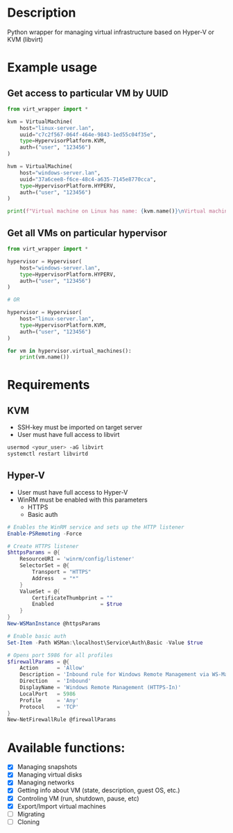 # Description

Python wrapper for managing virtual infrastructure based on Hyper-V or KVM (libvirt)

# Example usage
## Get access to particular VM by UUID
```python
from virt_wrapper import *

kvm = VirtualMachine(
    host="linux-server.lan",
    uuid="c7c2f567-064f-464e-9843-1ed55c04f35e",
    type=HypervisorPlatform.KVM,
    auth=("user", "123456")
)

hvm = VirtualMachine(
    host="windows-server.lan",
    uuid="37a6cee8-f6ce-48c4-a635-7145e8770cca",
    type=HypervisorPlatform.HYPERV,
    auth=("user", "123456")
)

print(f"Virtual machine on Linux has name: {kvm.name()}\nVirtual machine on Windows has name: {hvm.name()}")

```

## Get all VMs on particular hypervisor
```python
from virt_wrapper import *

hypervisor = Hypervisor(
    host="windows-server.lan",
    type=HypervisorPlatform.HYPERV,
    auth=("user", "123456")
)

# OR

hypervisor = Hypervisor(
    host="linux-server.lan",
    type=HypervisorPlatform.KVM,
    auth=("user", "123456")
)

for vm in hypervisor.virtual_machines():
    print(vm.name())
```


# Requirements
## KVM

- SSH-key must be imported on target server
- User must have full access to libvirt
```sh
usermod <your_user> -aG libvirt
systemctl restart libvirtd
```

## Hyper-V
- User must have full access to Hyper-V
- WinRM must be enabled with this parameters
    - HTTPS
    - Basic auth

```powershell
# Enables the WinRM service and sets up the HTTP listener
Enable-PSRemoting -Force

# Create HTTPS listener
$httpsParams = @{
    ResourceURI = 'winrm/config/listener'
    SelectorSet = @{
        Transport = "HTTPS"
        Address   = "*"
    }
    ValueSet = @{
        CertificateThumbprint = ""
        Enabled               = $true
    }
}
New-WSManInstance @httpsParams

# Enable basic auth
Set-Item -Path WSMan:\localhost\Service\Auth\Basic -Value $true

# Opens port 5986 for all profiles
$firewallParams = @{
    Action      = 'Allow'
    Description = 'Inbound rule for Windows Remote Management via WS-Management. [TCP 5986]'
    Direction   = 'Inbound'
    DisplayName = 'Windows Remote Management (HTTPS-In)'
    LocalPort   = 5986
    Profile     = 'Any'
    Protocol    = 'TCP'
}
New-NetFirewallRule @firewallParams
```

# Available functions:
- [x] Managing snapshots
- [x] Managing virtual disks
- [x] Managing networks
- [x] Getting info about VM (state, description, guest OS, etc.)
- [x] Controling VM (run, shutdown, pause, etc)
- [x] Export/Import virtual machines
- [ ] Migrating
- [ ] Cloning
